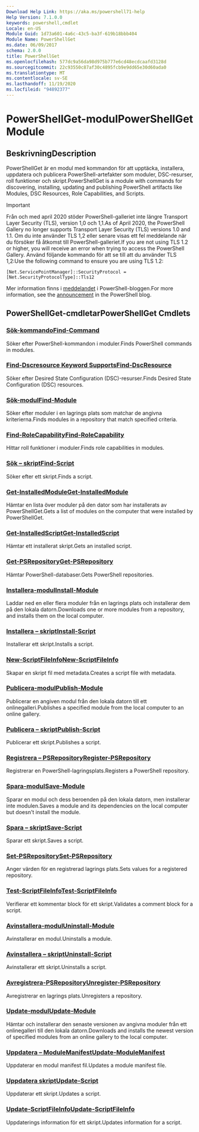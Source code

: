 ```yaml
---
Download Help Link: https://aka.ms/powershell71-help
Help Version: 7.1.0.0
keywords: powershell,cmdlet
Locale: en-US
Module Guid: 1d73a601-4a6c-43c5-ba3f-619b18bbb404
Module Name: PowerShellGet
ms.date: 06/09/2017
schema: 2.0.0
title: PowerShellGet
ms.openlocfilehash: 577dc9a56da98d975b777e6cd48ecdcaafd3128d
ms.sourcegitcommit: 22c93550c87af30c4895fcb9e9dd65e30d60ada0
ms.translationtype: MT
ms.contentlocale: sv-SE
ms.lasthandoff: 11/19/2020
ms.locfileid: "94892377"
---
```

# <span data-ttu-id="86112-103">PowerShellGet-modul</span><span class="sxs-lookup"><span data-stu-id="86112-103">PowerShellGet Module</span></span>

## <span data-ttu-id="86112-104">Beskrivning</span><span class="sxs-lookup"><span data-stu-id="86112-104">Description</span></span>

<span data-ttu-id="86112-105">PowerShellGet är en modul med kommandon för att upptäcka, installera, uppdatera och publicera PowerShell-artefakter som moduler, DSC-resurser, roll funktioner och skript.</span><span class="sxs-lookup"><span data-stu-id="86112-105">PowerShellGet is a module with commands for discovering, installing, updating and publishing PowerShell artifacts like Modules, DSC Resources, Role Capabilities, and Scripts.</span></span>

> [!IMPORTANT]
> <span data-ttu-id="86112-106">Från och med april 2020 stöder PowerShell-galleriet inte längre Transport Layer Security (TLS), version 1,0 och 1,1.</span><span class="sxs-lookup"><span data-stu-id="86112-106">As of April 2020, the PowerShell Gallery no longer supports Transport Layer Security (TLS) versions 1.0 and 1.1.</span></span> <span data-ttu-id="86112-107">Om du inte använder TLS 1,2 eller senare visas ett fel meddelande när du försöker få åtkomst till PowerShell-galleriet.</span><span class="sxs-lookup"><span data-stu-id="86112-107">If you are not using TLS 1.2 or higher, you will receive an error when trying to access the PowerShell Gallery.</span></span> <span data-ttu-id="86112-108">Använd följande kommando för att se till att du använder TLS 1,2:</span><span class="sxs-lookup"><span data-stu-id="86112-108">Use the following command to ensure you are using TLS 1.2:</span></span>
>
> `[Net.ServicePointManager]::SecurityProtocol = [Net.SecurityProtocolType]::Tls12`
>
> <span data-ttu-id="86112-109">Mer information finns i [meddelandet](https://devblogs.microsoft.com/powershell/powershell-gallery-tls-support/) i PowerShell-bloggen.</span><span class="sxs-lookup"><span data-stu-id="86112-109">For more information, see the [announcement](https://devblogs.microsoft.com/powershell/powershell-gallery-tls-support/) in the PowerShell blog.</span></span>

## <span data-ttu-id="86112-110">PowerShellGet-cmdletar</span><span class="sxs-lookup"><span data-stu-id="86112-110">PowerShellGet Cmdlets</span></span>

### [<span data-ttu-id="86112-111">Sök-kommando</span><span class="sxs-lookup"><span data-stu-id="86112-111">Find-Command</span></span>](Find-Command.md)
<span data-ttu-id="86112-112">Söker efter PowerShell-kommandon i moduler.</span><span class="sxs-lookup"><span data-stu-id="86112-112">Finds PowerShell commands in modules.</span></span>

### [<span data-ttu-id="86112-113">Find-Dscresource Keyword Supports</span><span class="sxs-lookup"><span data-stu-id="86112-113">Find-DscResource</span></span>](Find-DscResource.md)
<span data-ttu-id="86112-114">Söker efter Desired State Configuration (DSC)-resurser.</span><span class="sxs-lookup"><span data-stu-id="86112-114">Finds Desired State Configuration (DSC) resources.</span></span>

### [<span data-ttu-id="86112-115">Sök-modul</span><span class="sxs-lookup"><span data-stu-id="86112-115">Find-Module</span></span>](Find-Module.md)
<span data-ttu-id="86112-116">Söker efter moduler i en lagrings plats som matchar de angivna kriterierna.</span><span class="sxs-lookup"><span data-stu-id="86112-116">Finds modules in a repository that match specified criteria.</span></span>

### [<span data-ttu-id="86112-117">Find-RoleCapability</span><span class="sxs-lookup"><span data-stu-id="86112-117">Find-RoleCapability</span></span>](Find-RoleCapability.md)
<span data-ttu-id="86112-118">Hittar roll funktioner i moduler.</span><span class="sxs-lookup"><span data-stu-id="86112-118">Finds role capabilities in modules.</span></span>

### [<span data-ttu-id="86112-119">Sök – skript</span><span class="sxs-lookup"><span data-stu-id="86112-119">Find-Script</span></span>](Find-Script.md)
<span data-ttu-id="86112-120">Söker efter ett skript.</span><span class="sxs-lookup"><span data-stu-id="86112-120">Finds a script.</span></span>

### [<span data-ttu-id="86112-121">Get-InstalledModule</span><span class="sxs-lookup"><span data-stu-id="86112-121">Get-InstalledModule</span></span>](Get-InstalledModule.md)
<span data-ttu-id="86112-122">Hämtar en lista över moduler på den dator som har installerats av PowerShellGet.</span><span class="sxs-lookup"><span data-stu-id="86112-122">Gets a list of modules on the computer that were installed by PowerShellGet.</span></span>

### [<span data-ttu-id="86112-123">Get-InstalledScript</span><span class="sxs-lookup"><span data-stu-id="86112-123">Get-InstalledScript</span></span>](Get-InstalledScript.md)
<span data-ttu-id="86112-124">Hämtar ett installerat skript.</span><span class="sxs-lookup"><span data-stu-id="86112-124">Gets an installed script.</span></span>

### [<span data-ttu-id="86112-125">Get-PSRepository</span><span class="sxs-lookup"><span data-stu-id="86112-125">Get-PSRepository</span></span>](Get-PSRepository.md)
<span data-ttu-id="86112-126">Hämtar PowerShell-databaser.</span><span class="sxs-lookup"><span data-stu-id="86112-126">Gets PowerShell repositories.</span></span>

### [<span data-ttu-id="86112-127">Installera-modul</span><span class="sxs-lookup"><span data-stu-id="86112-127">Install-Module</span></span>](Install-Module.md)
<span data-ttu-id="86112-128">Laddar ned en eller flera moduler från en lagrings plats och installerar dem på den lokala datorn.</span><span class="sxs-lookup"><span data-stu-id="86112-128">Downloads one or more modules from a repository, and installs them on the local computer.</span></span>

### [<span data-ttu-id="86112-129">Installera – skript</span><span class="sxs-lookup"><span data-stu-id="86112-129">Install-Script</span></span>](Install-Script.md)
<span data-ttu-id="86112-130">Installerar ett skript.</span><span class="sxs-lookup"><span data-stu-id="86112-130">Installs a script.</span></span>

### [<span data-ttu-id="86112-131">New-ScriptFileInfo</span><span class="sxs-lookup"><span data-stu-id="86112-131">New-ScriptFileInfo</span></span>](New-ScriptFileInfo.md)
<span data-ttu-id="86112-132">Skapar en skript fil med metadata.</span><span class="sxs-lookup"><span data-stu-id="86112-132">Creates a script file with metadata.</span></span>

### [<span data-ttu-id="86112-133">Publicera-modul</span><span class="sxs-lookup"><span data-stu-id="86112-133">Publish-Module</span></span>](Publish-Module.md)
<span data-ttu-id="86112-134">Publicerar en angiven modul från den lokala datorn till ett onlinegalleri.</span><span class="sxs-lookup"><span data-stu-id="86112-134">Publishes a specified module from the local computer to an online gallery.</span></span>

### [<span data-ttu-id="86112-135">Publicera – skript</span><span class="sxs-lookup"><span data-stu-id="86112-135">Publish-Script</span></span>](Publish-Script.md)
<span data-ttu-id="86112-136">Publicerar ett skript.</span><span class="sxs-lookup"><span data-stu-id="86112-136">Publishes a script.</span></span>

### [<span data-ttu-id="86112-137">Registrera – PSRepository</span><span class="sxs-lookup"><span data-stu-id="86112-137">Register-PSRepository</span></span>](Register-PSRepository.md)
<span data-ttu-id="86112-138">Registrerar en PowerShell-lagringsplats.</span><span class="sxs-lookup"><span data-stu-id="86112-138">Registers a PowerShell repository.</span></span>

### [<span data-ttu-id="86112-139">Spara-modul</span><span class="sxs-lookup"><span data-stu-id="86112-139">Save-Module</span></span>](Save-Module.md)
<span data-ttu-id="86112-140">Sparar en modul och dess beroenden på den lokala datorn, men installerar inte modulen.</span><span class="sxs-lookup"><span data-stu-id="86112-140">Saves a module and its dependencies on the local computer but doesn't install the module.</span></span>

### [<span data-ttu-id="86112-141">Spara – skript</span><span class="sxs-lookup"><span data-stu-id="86112-141">Save-Script</span></span>](Save-Script.md)
<span data-ttu-id="86112-142">Sparar ett skript.</span><span class="sxs-lookup"><span data-stu-id="86112-142">Saves a script.</span></span>

### [<span data-ttu-id="86112-143">Set-PSRepository</span><span class="sxs-lookup"><span data-stu-id="86112-143">Set-PSRepository</span></span>](Set-PSRepository.md)
<span data-ttu-id="86112-144">Anger värden för en registrerad lagrings plats.</span><span class="sxs-lookup"><span data-stu-id="86112-144">Sets values for a registered repository.</span></span>

### [<span data-ttu-id="86112-145">Test-ScriptFileInfo</span><span class="sxs-lookup"><span data-stu-id="86112-145">Test-ScriptFileInfo</span></span>](Test-ScriptFileInfo.md)
<span data-ttu-id="86112-146">Verifierar ett kommentar block för ett skript.</span><span class="sxs-lookup"><span data-stu-id="86112-146">Validates a comment block for a script.</span></span>

### [<span data-ttu-id="86112-147">Avinstallera-modul</span><span class="sxs-lookup"><span data-stu-id="86112-147">Uninstall-Module</span></span>](Uninstall-Module.md)
<span data-ttu-id="86112-148">Avinstallerar en modul.</span><span class="sxs-lookup"><span data-stu-id="86112-148">Uninstalls a module.</span></span>

### [<span data-ttu-id="86112-149">Avinstallera – skript</span><span class="sxs-lookup"><span data-stu-id="86112-149">Uninstall-Script</span></span>](Uninstall-Script.md)
<span data-ttu-id="86112-150">Avinstallerar ett skript.</span><span class="sxs-lookup"><span data-stu-id="86112-150">Uninstalls a script.</span></span>

### [<span data-ttu-id="86112-151">Avregistrera-PSRepository</span><span class="sxs-lookup"><span data-stu-id="86112-151">Unregister-PSRepository</span></span>](Unregister-PSRepository.md)
<span data-ttu-id="86112-152">Avregistrerar en lagrings plats.</span><span class="sxs-lookup"><span data-stu-id="86112-152">Unregisters a repository.</span></span>

### [<span data-ttu-id="86112-153">Update-modul</span><span class="sxs-lookup"><span data-stu-id="86112-153">Update-Module</span></span>](Update-Module.md)
<span data-ttu-id="86112-154">Hämtar och installerar den senaste versionen av angivna moduler från ett onlinegalleri till den lokala datorn.</span><span class="sxs-lookup"><span data-stu-id="86112-154">Downloads and installs the newest version of specified modules from an online gallery to the local computer.</span></span>

### [<span data-ttu-id="86112-155">Uppdatera – ModuleManifest</span><span class="sxs-lookup"><span data-stu-id="86112-155">Update-ModuleManifest</span></span>](Update-ModuleManifest.md)
<span data-ttu-id="86112-156">Uppdaterar en modul manifest fil.</span><span class="sxs-lookup"><span data-stu-id="86112-156">Updates a module manifest file.</span></span>

### [<span data-ttu-id="86112-157">Uppdatera skript</span><span class="sxs-lookup"><span data-stu-id="86112-157">Update-Script</span></span>](Update-Script.md)
<span data-ttu-id="86112-158">Uppdaterar ett skript.</span><span class="sxs-lookup"><span data-stu-id="86112-158">Updates a script.</span></span>

### [<span data-ttu-id="86112-159">Update-ScriptFileInfo</span><span class="sxs-lookup"><span data-stu-id="86112-159">Update-ScriptFileInfo</span></span>](Update-ScriptFileInfo.md)
<span data-ttu-id="86112-160">Uppdaterings information för ett skript.</span><span class="sxs-lookup"><span data-stu-id="86112-160">Updates information for a script.</span></span>
